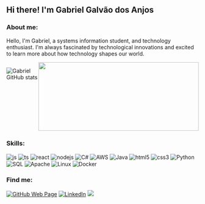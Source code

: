 ## Hi there! I'm Gabriel Galvão dos Anjos

### About me:
Hello, I'm Gabriel, a systems information student, and technology enthusiast. I'm always fascinated by technological innovations and excited to learn more about how technology shapes our world.

<div style="display: flex; justify-content: space-between;">

  ![Gabriel GitHub stats](https://github-readme-stats.vercel.app/api?username=Gabrielgalva&show_icons=true&theme=dracula)

  <a href="https://github.com/Gabrielgalva">
    <img height="180em" width="420px" src="https://github-readme-stats.vercel.app/api/top-langs/?username=Gabrielgalva&layout=compact&langs_count=7&theme=holi"/>
  </a>

</div>

### Skills:

<div style="display: inline_block">
 <img align="center" alt="js" src="https://img.shields.io/badge/JavaScript-F7DF1E?style=for-the-badge&logo=javascript&logoColor=black" />
<img align="center" alt="ts" src="https://img.shields.io/badge/TypeScript-007ACC?style=for-the-badge&logo=typescript&logoColor=white" />
<img align="center" alt="react" src="https://img.shields.io/badge/React-20232A?style=for-the-badge&logo=react&logoColor=61DAFB" />
<img align="center" alt="nodejs" src="https://img.shields.io/badge/Node.js-43853D?style=for-the-badge&logo=node.js&logoColor=white" />
<img align="center" alt="C#"  src="https://img.shields.io/badge/C%23-239120?style=for-the-badge&logo=c-sharp&logoColor=white"/>
<img align="center" alt="AWS" src="https://img.shields.io/badge/Amazon_AWS-FF9900?style=for-the-badge&logo=amazonaws&logoColor=white"/>
<img align="center" alt="Java" src="https://img.shields.io/badge/Java-ED8B00?style=for-the-badge&logo=openjdk&logoColor=white"/>
<img align="center" alt="html5" src="https://img.shields.io/badge/HTML5-E34F26?style=for-the-badge&logo=html5&logoColor=white"/>
<img align="center" alt="css3" src="https://img.shields.io/badge/CSS3-1572B6?style=for-the-badge&logo=css3&logoColor=white" />
<img align="center" alt="Python" src="https://img.shields.io/badge/Python-3776AB?style=for-the-badge&logo=python&logoColor=white" />
<img align="center" alt="SQL" src="https://img.shields.io/badge/SQL-003366?style=for-the-badge&logo=sql&logoColor=white" />
<img align="center" alt="Apache" src="https://img.shields.io/badge/apache-%23D42029.svg?style=for-the-badge&logo=apache&logoColor=white" />
<img align="center" alt="Linux" src="https://img.shields.io/badge/Linux-FCC624?style=for-the-badge&logo=linux&logoColor=black" />
<img align="center" alt="Docker" src="https://img.shields.io/badge/Docker-2496ED?style=for-the-badge&logo=docker&logoColor=white" />

### Find me:

[![GitHub Web Page](https://img.shields.io/badge/GitHub_page-000000?style=for-the-badge&logo=github&logoColor=fff)](https://github.com/Gabrielgalva)
[![LinkedIn](https://img.shields.io/badge/LinkedIn-000000?style=for-the-badge&logo=Linkedin&logoColor=2b68ed)](https://www.linkedin.com/in/gabriel-galv%C3%A3o-dos-anjos-4b43b2259)
 <a href = "gabrieldosanjos136@gmail.com"><img src="https://img.shields.io/badge/-Gmail-%23333?style=for-the-badge&logo=gmail&logoColor=white" target="_blank"></a>

  
